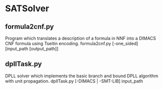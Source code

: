 # SATSolver

## formula2cnf.py ##
Program which translates a description of a formula in NNF into a DIMACS CNF formula using Tseitin encoding.
formula2cnf.py [-one_sided] [input_path [output_path]]

## dpllTask.py ##
DPLL solver which implements the basic branch and bound DPLL algorithm with unit propagation.
dpllTask.py [-DIMACS | -SMT-LIB] input_path